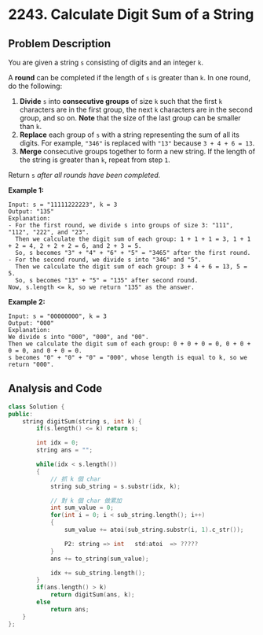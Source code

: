 # 2243. Calculate Digit Sum of a String

## Problem Description

You are given a string `s` consisting of digits and an integer `k`.

A **round** can be completed if the length of `s` is greater than `k`. In one round, do the following:

1. **Divide** `s` into **consecutive groups** of size `k` such that the first `k` characters are in the first group, the next `k` characters are in the second group, and so on. **Note** that the size of the last group can be smaller than `k`.
2. **Replace** each group of `s` with a string representing the sum of all its digits. For example, `"346"` is replaced with `"13"` because `3 + 4 + 6 = 13`.
3. **Merge** consecutive groups together to form a new string. If the length of the string is greater than `k`, repeat from step `1`.

Return `s` _after all rounds have been completed._

**Example 1:**

```
Input: s = "11111222223", k = 3
Output: "135"
Explanation:
- For the first round, we divide s into groups of size 3: "111", "112", "222", and "23".
  ​​​​​Then we calculate the digit sum of each group: 1 + 1 + 1 = 3, 1 + 1 + 2 = 4, 2 + 2 + 2 = 6, and 2 + 3 = 5.
  So, s becomes "3" + "4" + "6" + "5" = "3465" after the first round.
- For the second round, we divide s into "346" and "5".
  Then we calculate the digit sum of each group: 3 + 4 + 6 = 13, 5 = 5.
  So, s becomes "13" + "5" = "135" after second round.
Now, s.length <= k, so we return "135" as the answer.
```

**Example 2:**

```
Input: s = "00000000", k = 3
Output: "000"
Explanation:
We divide s into "000", "000", and "00".
Then we calculate the digit sum of each group: 0 + 0 + 0 = 0, 0 + 0 + 0 = 0, and 0 + 0 = 0.
s becomes "0" + "0" + "0" = "000", whose length is equal to k, so we return "000".
```

## Analysis and Code

```C++
class Solution {
public:
    string digitSum(string s, int k) {
        if(s.length() <= k) return s;

        int idx = 0;
        string ans = "";

        while(idx < s.length())
        {
            // 抓 k 個 char
            string sub_string = s.substr(idx, k);

            // 對 k 個 char 做累加
            int sum_value = 0;
            for(int i = 0; i < sub_string.length(); i++)
            {
                sum_value += atoi(sub_string.substr(i, 1).c_str());

                P2: string => int   std:atoi  => ?????
            }
            ans += to_string(sum_value);

            idx += sub_string.length();
        }
        if(ans.length() > k)
            return digitSum(ans, k);
        else
            return ans;
    }
};
```
